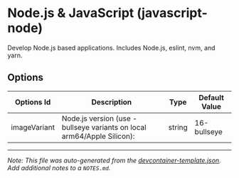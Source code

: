 
# Node.js & JavaScript (javascript-node)

Develop Node.js based applications. Includes Node.js, eslint, nvm, and yarn.

## Options

| Options Id | Description | Type | Default Value |
|-----|-----|-----|-----|
| imageVariant | Node.js version (use -bullseye variants on local arm64/Apple Silicon): | string | 16-bullseye |



---

_Note: This file was auto-generated from the [devcontainer-template.json](https://github.com/igecloudsdev/developer/blob/main/src/javascript-node/devcontainer-template.json).  Add additional notes to a `NOTES.md`._
